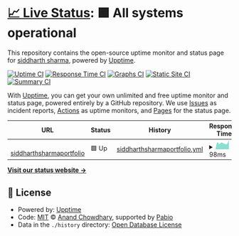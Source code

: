 # [📈 Live Status](https://siddharthsharma25.github.io/siddharthsharmauptime): <!--live status--> **🟩 All systems operational**

This repository contains the open-source uptime monitor and status page for [siddharth sharma](https://siddharthsharma25.github.io/siddharthsharmauptime), powered by [Upptime](https://github.com/upptime/upptime).

[![Uptime CI](https://github.com/siddharthsharma25/siddharthsharmauptime/workflows/Uptime%20CI/badge.svg)](https://github.com/siddharthsharma25/siddharthsharmauptime/actions?query=workflow%3A%22Uptime+CI%22)
[![Response Time CI](https://github.com/siddharthsharma25/siddharthsharmauptime/workflows/Response%20Time%20CI/badge.svg)](https://github.com/siddharthsharma25/siddharthsharmauptime/actions?query=workflow%3A%22Response+Time+CI%22)
[![Graphs CI](https://github.com/siddharthsharma25/siddharthsharmauptime/workflows/Graphs%20CI/badge.svg)](https://github.com/siddharthsharma25/siddharthsharmauptime/actions?query=workflow%3A%22Graphs+CI%22)
[![Static Site CI](https://github.com/siddharthsharma25/siddharthsharmauptime/workflows/Static%20Site%20CI/badge.svg)](https://github.com/siddharthsharma25/siddharthsharmauptime/actions?query=workflow%3A%22Static+Site+CI%22)
[![Summary CI](https://github.com/siddharthsharma25/siddharthsharmauptime/workflows/Summary%20CI/badge.svg)](https://github.com/siddharthsharma25/siddharthsharmauptime/actions?query=workflow%3A%22Summary+CI%22)

With [Upptime](https://upptime.js.org), you can get your own unlimited and free uptime monitor and status page, powered entirely by a GitHub repository. We use [Issues](https://github.com/siddharthsharma25/siddharthsharmauptime/issues) as incident reports, [Actions](https://github.com/siddharthsharma25/siddharthsharmauptime/actions) as uptime monitors, and [Pages](https://siddharthsharma25.github.io/siddharthsharmauptime) for the status page.

<!--start: status pages-->
<!-- This summary is generated by Upptime (https://github.com/upptime/upptime) -->
<!-- Do not edit this manually, your changes will be overwritten -->
<!-- prettier-ignore -->
| URL | Status | History | Response Time | Uptime |
| --- | ------ | ------- | ------------- | ------ |
| <img alt="" src="https://icons.duckduckgo.com/ip3/siddharthsharmaresume.vercel.app.ico" height="13"> [siddharthsharmaportfolio](https://siddharthsharmaresume.vercel.app) | 🟩 Up | [siddharthsharmaportfolio.yml](https://github.com/siddharthsharma25/siddharthsharmauptime/commits/HEAD/history/siddharthsharmaportfolio.yml) | <details><summary><img alt="Response time graph" src="./graphs/siddharthsharmaportfolio/response-time-week.png" height="20"> 98ms</summary><br><a href="https://siddharthsharma25.github.io/siddharthsharmauptime/history/siddharthsharmaportfolio"><img alt="Response time 121" src="https://img.shields.io/endpoint?url=https%3A%2F%2Fraw.githubusercontent.com%2Fsiddharthsharma25%2Fsiddharthsharmauptime%2FHEAD%2Fapi%2Fsiddharthsharmaportfolio%2Fresponse-time.json"></a><br><a href="https://siddharthsharma25.github.io/siddharthsharmauptime/history/siddharthsharmaportfolio"><img alt="24-hour response time 139" src="https://img.shields.io/endpoint?url=https%3A%2F%2Fraw.githubusercontent.com%2Fsiddharthsharma25%2Fsiddharthsharmauptime%2FHEAD%2Fapi%2Fsiddharthsharmaportfolio%2Fresponse-time-day.json"></a><br><a href="https://siddharthsharma25.github.io/siddharthsharmauptime/history/siddharthsharmaportfolio"><img alt="7-day response time 98" src="https://img.shields.io/endpoint?url=https%3A%2F%2Fraw.githubusercontent.com%2Fsiddharthsharma25%2Fsiddharthsharmauptime%2FHEAD%2Fapi%2Fsiddharthsharmaportfolio%2Fresponse-time-week.json"></a><br><a href="https://siddharthsharma25.github.io/siddharthsharmauptime/history/siddharthsharmaportfolio"><img alt="30-day response time 124" src="https://img.shields.io/endpoint?url=https%3A%2F%2Fraw.githubusercontent.com%2Fsiddharthsharma25%2Fsiddharthsharmauptime%2FHEAD%2Fapi%2Fsiddharthsharmaportfolio%2Fresponse-time-month.json"></a><br><a href="https://siddharthsharma25.github.io/siddharthsharmauptime/history/siddharthsharmaportfolio"><img alt="1-year response time 121" src="https://img.shields.io/endpoint?url=https%3A%2F%2Fraw.githubusercontent.com%2Fsiddharthsharma25%2Fsiddharthsharmauptime%2FHEAD%2Fapi%2Fsiddharthsharmaportfolio%2Fresponse-time-year.json"></a></details> | <details><summary><a href="https://siddharthsharma25.github.io/siddharthsharmauptime/history/siddharthsharmaportfolio">100.00%</a></summary><a href="https://siddharthsharma25.github.io/siddharthsharmauptime/history/siddharthsharmaportfolio"><img alt="All-time uptime 99.99%" src="https://img.shields.io/endpoint?url=https%3A%2F%2Fraw.githubusercontent.com%2Fsiddharthsharma25%2Fsiddharthsharmauptime%2FHEAD%2Fapi%2Fsiddharthsharmaportfolio%2Fuptime.json"></a><br><a href="https://siddharthsharma25.github.io/siddharthsharmauptime/history/siddharthsharmaportfolio"><img alt="24-hour uptime 100.00%" src="https://img.shields.io/endpoint?url=https%3A%2F%2Fraw.githubusercontent.com%2Fsiddharthsharma25%2Fsiddharthsharmauptime%2FHEAD%2Fapi%2Fsiddharthsharmaportfolio%2Fuptime-day.json"></a><br><a href="https://siddharthsharma25.github.io/siddharthsharmauptime/history/siddharthsharmaportfolio"><img alt="7-day uptime 100.00%" src="https://img.shields.io/endpoint?url=https%3A%2F%2Fraw.githubusercontent.com%2Fsiddharthsharma25%2Fsiddharthsharmauptime%2FHEAD%2Fapi%2Fsiddharthsharmaportfolio%2Fuptime-week.json"></a><br><a href="https://siddharthsharma25.github.io/siddharthsharmauptime/history/siddharthsharmaportfolio"><img alt="30-day uptime 100.00%" src="https://img.shields.io/endpoint?url=https%3A%2F%2Fraw.githubusercontent.com%2Fsiddharthsharma25%2Fsiddharthsharmauptime%2FHEAD%2Fapi%2Fsiddharthsharmaportfolio%2Fuptime-month.json"></a><br><a href="https://siddharthsharma25.github.io/siddharthsharmauptime/history/siddharthsharmaportfolio"><img alt="1-year uptime 99.99%" src="https://img.shields.io/endpoint?url=https%3A%2F%2Fraw.githubusercontent.com%2Fsiddharthsharma25%2Fsiddharthsharmauptime%2FHEAD%2Fapi%2Fsiddharthsharmaportfolio%2Fuptime-year.json"></a></details>

<!--end: status pages-->

[**Visit our status website →**](https://siddharthsharma25.github.io/siddharthsharmauptime)

## 📄 License

- Powered by: [Upptime](https://github.com/upptime/upptime)
- Code: [MIT](./LICENSE) © [Anand Chowdhary](https://anandchowdhary.com), supported by [Pabio](https://pabio.com)
- Data in the `./history` directory: [Open Database License](https://opendatacommons.org/licenses/odbl/1-0/)
